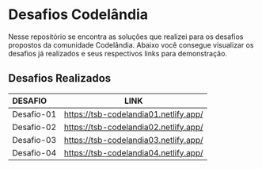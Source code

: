 # Desafios Codelândia
Nesse repositório se encontra as soluções que realizei para os desafios propostos da comunidade Codelândia. Abaixo você consegue visualizar os desafios já realizados e seus respectivos links para demonstração.

## Desafios Realizados
| DESAFIO | LINK |
|:-------|:----:|
|Desafio-01|https://tsb-codelandia01.netlify.app/|
|Desafio-02|https://tsb-codelandia02.netlify.app/|
|Desafio-03|https://tsb-codelandia03.netlify.app/|
|Desafio-04|https://tsb-codelandia04.netlify.app/|



